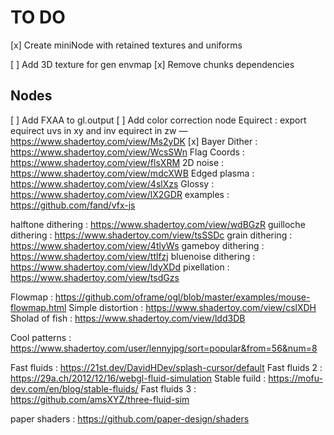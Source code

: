 # TO DO
[x] Create miniNode with retained textures and uniforms

[ ] Add 3D texture for gen envmap
[x] Remove chunks dependencies 



## Nodes
[ ] Add FXAA to gl.output
[ ] Add color correction node
Equirect : export equirect uvs in xy and inv equirect in zw — https://www.shadertoy.com/view/Ms2yDK
[x] Bayer Dither : https://www.shadertoy.com/view/WcsSWn 
Flag Coords : https://www.shadertoy.com/view/flsXRM
2D noise : https://www.shadertoy.com/view/mdcXWB
Edged plasma : https://www.shadertoy.com/view/4slXzs
Glossy : https://www.shadertoy.com/view/lX2GDR
examples : https://github.com/fand/vfx-js

halftone dithering : https://www.shadertoy.com/view/wdBGzR
guilloche dithering : https://www.shadertoy.com/view/tsSSDc
grain dithering : https://www.shadertoy.com/view/4tlyWs
gameboy dithering : https://www.shadertoy.com/view/ttlfzj
bluenoise dithering : https://www.shadertoy.com/view/ldyXDd
pixellation : https://www.shadertoy.com/view/tsdGzs

Flowmap : https://github.com/oframe/ogl/blob/master/examples/mouse-flowmap.html
Simple distortion : https://www.shadertoy.com/view/cslXDH
Sholad of fish : https://www.shadertoy.com/view/ldd3DB

Cool patterns : https://www.shadertoy.com/user/lennyjpg/sort=popular&from=56&num=8

Fast fluids : https://21st.dev/DavidHDev/splash-cursor/default
Fast fluids 2 : https://29a.ch/2012/12/16/webgl-fluid-simulation
Stable fuild : https://mofu-dev.com/en/blog/stable-fluids/
Fast fluids 3 : https://github.com/amsXYZ/three-fluid-sim

paper shaders : https://github.com/paper-design/shaders